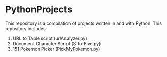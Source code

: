 # PythonProjects
This repository is a compilation of projects written in and with Python. This repository includes:
1) URL to Table script (urlAnalyzer.py)
2) Document Character Script (S-to-Five.py)
3) 151 Pokemon Picker (PickMyPokemon.py)

